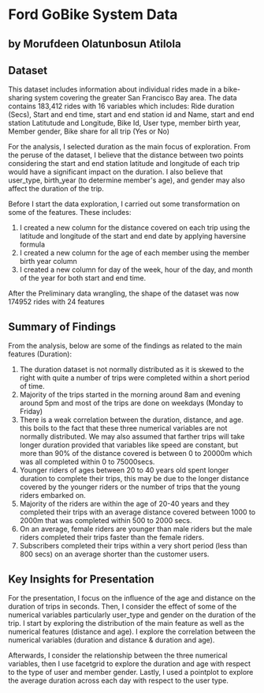 # Ford GoBike System Data
## by Morufdeen Olatunbosun Atilola


## Dataset

This dataset includes information about individual rides made in a bike-sharing system covering the greater San Francisco Bay area. The data contains 183,412 rides with 16 variables which includes: Ride duration (Secs), Start and end time, start and end station id and Name, start and end station Latitutude and Longitude, Bike Id, User type, member birth year, Member gender, Bike share for all trip (Yes or No)

For the analysis, I selected duration as the main focus of exploration. From the peruse of the dataset, I believe that the distance between two points considering the start and end station latitude and longitude of each trip would have a significant impact on the duration. I also believe that user_type, birth_year (to determine member's age), and gender may also affect the duration of the trip.

Before I start the data exploration, I carried out some transformation on some of the features. These includes:

1. I created a new column for the distance covered on each trip using the latitude and longitude of the start and end date by applying haversine formula
2. I created a new column for the age of each member using the member birth year column
3. I created a new column for day of the week, hour of the day, and month of the year for both start and end time.

After the Preliminary data wrangling, the shape of the dataset was now 174952 rides with 24 features

## Summary of Findings

From the analysis, below are some of the findings as related to the main features (Duration):

1. The duration dataset is not normally distributed as it is skewed to the right with quite a number of trips were completed within a short period of time.
2. Majority of the trips started in the morning around 8am and evening around 5pm and most of the trips are done on weekdays (Monday to Friday)
3. There is a weak correlation between the duration, distance, and age. this boils to the fact that these three numerical variables are not normally distributed. We may also assumed that farther trips will take longer duration provided that variables like speed are constant, but more than 90% of the distance covered is between 0 to 20000m which was all completed within 0 to 75000secs.
4. Younger riders of ages between 20 to 40 years old spent longer duration to complete their trips, this may be due to the longer distance covered by the younger riders or the number of trips that the young riders embarked on.
5. Majority of the riders are within the age of 20-40 years and they completed their trips with an average distance covered between 1000 to 2000m that was completed within 500 to 2000 secs.
6. On an average, female riders are younger than male riders but the male riders completed their trips faster than the female riders.
7. Subscribers completed their trips within a very short period (less than 800 secs) on an average shorter than the customer users.



## Key Insights for Presentation

For the presentation, I focus on the influence of the age and distance on the duration of trips in seconds. Then, I consider the effect of some of the numerical variables particularly user_type and gender on the duration of the trip. I start by exploring the distribution of the main feature as well as the numerical features (distance and age). I explore the correlation between the numerical variables (duration and distance & duration and age).

Afterwards, I consider the relationship between the three numerical variables, then I use facetgrid to explore the duration and age with respect to the type of user and member gender. Lastly, I used a pointplot to explore the average duration across each day with respect to the user type.